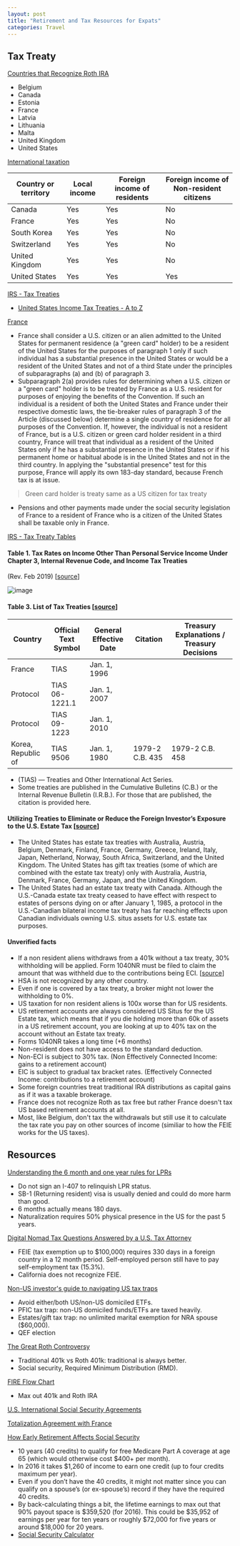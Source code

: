 ```yaml
---
layout: post
title: "Retirement and Tax Resources for Expats"
categories: Travel
---
```


## Tax Treaty

[Countries that Recognize Roth IRA](https://creativeplanning.com/international/insights/expat-roth-conversions-qa/)
- Belgium
- Canada
- Estonia
- France
- Latvia
- Lithuania
- Malta
- United Kingdom
- United States

[International taxation](https://en.wikipedia.org/wiki/International\_taxation#Individuals)

| Country or territory | Local income | Foreign income of residents | Foreign income of Non-resident citizens |
| -------------------- | ------------ | --------------------------- | --------------------------------------- |
| Canada               | Yes          | Yes                         | No                                      |
| France               | Yes          | Yes                         | No                                      |
| South Korea          | Yes          | Yes                         | No                                      |
| Switzerland          | Yes          | Yes                         | No                                      |
| United Kingdom       | Yes          | Yes                         | No                                      |
| United States        | Yes          | Yes                         | Yes                                     |

[IRS - Tax Treaties](https://www.irs.gov/individuals/international-taxpayers/tax-treaties)
- [United States Income Tax Treaties - A to Z](https://www.irs.gov/businesses/international-businesses/united-states-income-tax-treaties-a-to-z)

[France](https://www.irs.gov/businesses/international-businesses/france-tax-treaty-documents)
- France shall consider a U.S. citizen or an alien admitted to the United States for permanent residence (a "green card" holder) to be a resident of the United States for the purposes of paragraph 1 only if such individual has a substantial presence in the United States or would be a resident of the United States and not of a third State under the principles of subparagraphs (a) and (b) of paragraph 3.
- Subparagraph 2(a) provides rules for determining when a U.S. citizen or a "green card" holder is to be treated by France as a U.S. resident for purposes of enjoying the benefits of the Convention. If such an individual is a resident of both the United States and France under their respective domestic laws, the tie-breaker rules of paragraph 3 of the Article (discussed below) determine a single country of residence for all purposes of the Convention. If, however, the individual is not a resident of France, but is a U.S. citizen or green card holder resident in a third country, France will treat that individual as a resident of the United States only if he has a substantial presence in the United States or if his permanent home or habitual abode is in the United States and not in the third country. In applying the "substantial presence" test for this purpose, France will apply its own 183-day standard, because French tax is at issue.

> Green card holder is treaty same as a US citizen for tax treaty

- Pensions and other payments made under the social security legislation of France to a resident of France who is a citizen of the United States shall be taxable only in France.


[IRS - Tax Treaty Tables](https://www.irs.gov/individuals/international-taxpayers/tax-treaty-tables)

#### Table 1. Tax Rates on Income Other Than Personal Service Income Under Chapter 3, Internal Revenue Code, and Income Tax Treaties

(Rev. Feb 2019) \[[source](https://www.irs.gov/pub/irs-utl/Tax\_Treaty\_Table\_1\_2019\_Feb.pdf)]

![image](https://user-images.githubusercontent.com/40753283/219227756-7b970d0d-b658-4247-810d-ff095ebb7871.png)

#### Table 3. List of Tax Treaties \[[source](https://www.irs.gov/pub/irs-utl/Tax\_Treaty\_Table%203.pdf)]

| Country            | Official Text Symbol | General Effective Date | Citation        | Treasury Explanations / Treasury Decisions |
| ------------------ | -------------------- | ---------------------- | --------------- | ------------------------------------------ |
| France             | TIAS                 | Jan. 1, 1996           |                 |                                            |
| Protocol           | TIAS 06-1221.1       | Jan. 1, 2007           |                 |                                            |
| Protocol           | TIAS 09-1223         | Jan. 1, 2010           |                 |                                            |
| Korea, Republic of | TIAS 9506            | Jan. 1, 1980           | 1979-2 C.B. 435 | 1979-2 C.B. 458                            |

- (TIAS) — Treaties and Other International Act Series.
- Some treaties are published in the Cumulative Bulletins (C.B.) or the Internal Revenue Bulletin (I.R.B.). For those that are published, the citation is provided here.

#### Utilizing Treaties to Eliminate or Reduce the Foreign Investor’s Exposure to the U.S. Estate Tax \[[source](https://sftaxcounsel.com/a-deep-dive-into-u-s-estate-and-gift-tax-treaties/)]

- The United States has estate tax treaties with Australia, Austria, Belgium, Denmark, Finland, France, Germany, Greece, Ireland, Italy, Japan, Netherland, Norway, South Africa, Switzerland, and the United Kingdom. The United States has gift tax treaties (some of which are combined with the estate tax treaty) only with Australia, Austria, Denmark, France, Germany, Japan, and the United Kingdom.
- The United States had an estate tax treaty with Canada. Although the U.S.-Canada estate tax treaty ceased to have effect with respect to estates of persons dying on or after January 1, 1985, a protocol in the U.S.-Canadian bilateral income tax treaty has far reaching effects upon Canadian individuals owning U.S. situs assets for U.S. estate tax purposes.

#### Unverified facts

- If a non resident aliens withdraws from a 401k without a tax treaty, 30% withholding will be applied. Form 1040NR must be filed to claim the amount that was withheld due to the contributions being ECI. \[[source](https://www.reddit.com/r/EuropeFIRE/comments/mgajqq/europeans\_with\_us\_retirement\_plans/)]
- HSA is not recognized by any other country.
- Even if one is covered by a tax treaty, a broker might not lower the withholding to 0%.
- US taxation for non resident aliens is 100x worse than for US residents.
- US retirement accounts are always considered US Situs for the US Estate tax, which means that if you die holding more than 60k of assets in a US retirement account, you are looking at up to 40% tax on the account without an Estate tax treaty.
- Forms 1040NR takes a long time (+6 months)
- Non-resident does not have access to the standard deduction.
- Non-ECI is subject to 30% tax. (Non Effectively Connected Income: gains to a retirement account)
- EIC is subject to gradual tax bracket rates. (Effectively Connected Income: contributions to a retirement account)
- Some foreign countries treat traditional IRA distributions as capital gains as if it was a taxable brokerage.
- France does not recognize Roth as tax free but rather France doesn't tax US based retirement accounts at all.
- Most, like Belgium, don't tax the withdrawals but still use it to calculate the tax rate you pay on other sources of income (similiar to how the FEIE works for the US taxes).


## Resources

[Understanding the 6 month and one year rules for LPRs](https://reddi.tk/r/us_immigration/comments/nja5ds/understanding_the_6_month_and_one_year_rules_for/)
- Do not sign an I-407 to relinquish LPR status.
- SB-1 (Returning resident) visa is usually denied and could do more harm than good.
- 6 months actually means 180 days.
- Naturalization requires 50% physical presence in the US for the past 5 years.

[Digital Nomad Tax Questions Answered by a U.S. Tax Attorney](https://www.whereverwriter.com/digital-nomad-tax-questions/#What_is_the_Foreign_Earned_Income_Exclusion_FEIE_and_can_digital_nomads_use_it)
- FEIE (tax exemption up to $100,000) requires 330 days in a foreign country in a 12 month period. Self-employed person still have to pay self-employment tax (15.3%).
- California does not recognize FEIE.

[Non-US investor's guide to navigating US tax traps](https://www.bogleheads.org/wiki/Non-US_investor%27s_guide_to_navigating_US_tax_traps)
- Avoid either/both US/non-US domiciled ETFs.
- PFIC tax trap: non-US domiciled funds/ETFs are taxed heavily.
- Estates/gift tax trap: no unlimited marital exemption for NRA spouse ($60,000).
- QEF election

[The Great Roth Controversy](https://www.gocurrycracker.com/roth-sucks/)
- Traditional 401k vs Roth 401k: traditional is always better.
- Social security, Required Minimum Distribution (RMD).

[FIRE Flow Chart](https://u.cubeupload.com/demonlesondledon/FIREFlowChart.png)
- Max out 401k and Roth IRA

[U.S. International Social Security Agreements](https://www.ssa.gov/international/agreements_overview.html)

[Totalization Agreement with France ](https://www.ssa.gov/international/Agreement_Pamphlets/france.html)

[How Early Retirement Affects Social Security](https://rootofgood.com/early-retirement-social-security/)
- 10 years (40 credits) to qualify for free Medicare Part A coverage at age 65 (which would otherwise cost $400+ per month).
- In 2016 it takes $1,260 of income to earn one credit (up to four credits maximum per year).
- Even if you don’t have the 40 credits, it might not matter since you can qualify on a spouse’s (or ex-spouse’s) record if they have the required 40 credits.
- By back-calculating things a bit, the lifetime earnings to max out that 90% payout space is $359,520 (for 2016).  This could be $35,952 of earnings per year for ten years or roughly $72,000 for five years or around $18,000 for 20 years.
- [Social Security Calculator](https://ssa.tools/)
